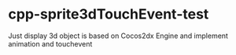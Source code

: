 # cpp-sprite3dTouchEvent-test
Just display 3d object is based on Cocos2dx Engine and implement animation and touchevent
